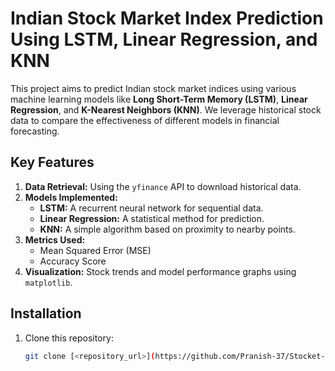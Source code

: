 # Indian Stock Market Index Prediction Using LSTM, Linear Regression, and KNN

This project aims to predict Indian stock market indices using various machine learning models like **Long Short-Term Memory (LSTM)**, **Linear Regression**, and **K-Nearest Neighbors (KNN)**. We leverage historical stock data to compare the effectiveness of different models in financial forecasting.

## Key Features
1. **Data Retrieval:** Using the `yfinance` API to download historical data.
2. **Models Implemented:**
   - **LSTM:** A recurrent neural network for sequential data.
   - **Linear Regression:** A statistical method for prediction.
   - **KNN:** A simple algorithm based on proximity to nearby points.
3. **Metrics Used:**
   - Mean Squared Error (MSE)
   - Accuracy Score
4. **Visualization:** Stock trends and model performance graphs using `matplotlib`.

## Installation
1. Clone this repository:
   ```bash
   git clone [<repository_url>](https://github.com/Pranish-37/Stocket-Market-Prediction-using-LSTM-Linear-Regression-and-KNN)
